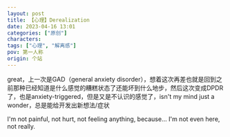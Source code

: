 ```yaml
---
layout: post
title: 【心理】Derealization
date: 2023-04-16 13:01
categories: ["原创"]
characters: 
tags: ["心理", "解离感"]
pov: 第一人称
origin: 个站
---
```


great，上一次是GAD（general anxiety disorder），想着这次再差也就是回到之前那种已经知道是什么感觉的糟糕状态了还能坏到什么地步，然后这次变成DPDR了，也是anxiety-triggered，但是又是不认识的感觉了，isn't my mind just a wonder，总是能给开发出新想法/症状

I'm not painful, not hurt, not feeling anything, because... I'm not even here, not really.
